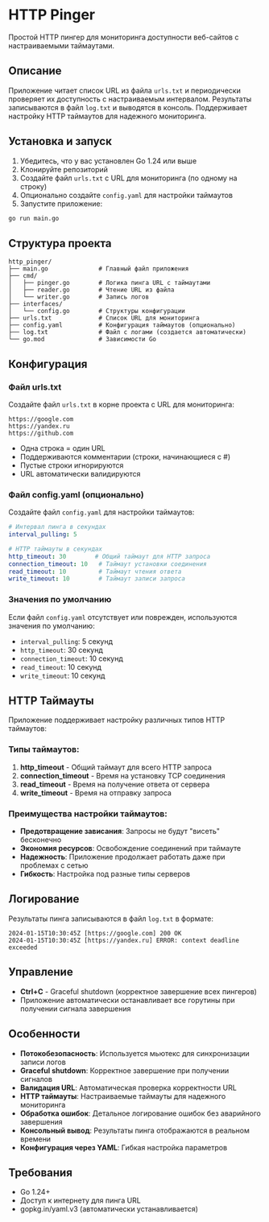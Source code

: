 # HTTP Pinger

Простой HTTP пингер для мониторинга доступности веб-сайтов с настраиваемыми таймаутами.

## Описание

Приложение читает список URL из файла `urls.txt` и периодически проверяет их доступность с настраиваемым интервалом. Результаты записываются в файл `log.txt` и выводятся в консоль. Поддерживает настройку HTTP таймаутов для надежного мониторинга.

## Установка и запуск

1. Убедитесь, что у вас установлен Go 1.24 или выше
2. Клонируйте репозиторий
3. Создайте файл `urls.txt` с URL для мониторинга (по одному на строку)
4. Опционально создайте `config.yaml` для настройки таймаутов
5. Запустите приложение:

```bash
go run main.go
```

## Структура проекта

```
http_pinger/
├── main.go              # Главный файл приложения
├── cmd/
│   ├── pinger.go        # Логика пинга URL с таймаутами
│   ├── reader.go        # Чтение URL из файла
│   └── writer.go        # Запись логов
├── interfaces/
│   └── config.go        # Структуры конфигурации
├── urls.txt             # Список URL для мониторинга
├── config.yaml          # Конфигурация таймаутов (опционально)
├── log.txt              # Файл с логами (создается автоматически)
└── go.mod               # Зависимости Go
```

## Конфигурация

### Файл urls.txt

Создайте файл `urls.txt` в корне проекта с URL для мониторинга:

```
https://google.com
https://yandex.ru
https://github.com
```

- Одна строка = один URL
- Поддерживаются комментарии (строки, начинающиеся с #)
- Пустые строки игнорируются
- URL автоматически валидируются

### Файл config.yaml (опционально)

Создайте файл `config.yaml` для настройки таймаутов:

```yaml
# Интервал пинга в секундах
interval_pulling: 5

# HTTP таймауты в секундах
http_timeout: 30        # Общий таймаут для HTTP запроса
connection_timeout: 10   # Таймаут установки соединения
read_timeout: 10         # Таймаут чтения ответа
write_timeout: 10        # Таймаут записи запроса
```

### Значения по умолчанию

Если файл `config.yaml` отсутствует или поврежден, используются значения по умолчанию:
- `interval_pulling`: 5 секунд
- `http_timeout`: 30 секунд
- `connection_timeout`: 10 секунд
- `read_timeout`: 10 секунд
- `write_timeout`: 10 секунд

## HTTP Таймауты

Приложение поддерживает настройку различных типов HTTP таймаутов:

### Типы таймаутов:

1. **http_timeout** - Общий таймаут для всего HTTP запроса
2. **connection_timeout** - Время на установку TCP соединения
3. **read_timeout** - Время на получение ответа от сервера
4. **write_timeout** - Время на отправку запроса

### Преимущества настройки таймаутов:

- **Предотвращение зависания**: Запросы не будут "висеть" бесконечно
- **Экономия ресурсов**: Освобождение соединений при таймауте
- **Надежность**: Приложение продолжает работать даже при проблемах с сетью
- **Гибкость**: Настройка под разные типы серверов

## Логирование

Результаты пинга записываются в файл `log.txt` в формате:

```
2024-01-15T10:30:45Z [https://google.com] 200 OK
2024-01-15T10:30:45Z [https://yandex.ru] ERROR: context deadline exceeded
```

## Управление

- **Ctrl+C** - Graceful shutdown (корректное завершение всех пингеров)
- Приложение автоматически останавливает все горутины при получении сигнала завершения

## Особенности

- **Потокобезопасность**: Используется мьютекс для синхронизации записи логов
- **Graceful shutdown**: Корректное завершение при получении сигналов
- **Валидация URL**: Автоматическая проверка корректности URL
- **HTTP таймауты**: Настраиваемые таймауты для надежного мониторинга
- **Обработка ошибок**: Детальное логирование ошибок без аварийного завершения
- **Консольный вывод**: Результаты пинга отображаются в реальном времени
- **Конфигурация через YAML**: Гибкая настройка параметров

## Требования

- Go 1.24+
- Доступ к интернету для пинга URL
- gopkg.in/yaml.v3 (автоматически устанавливается) 